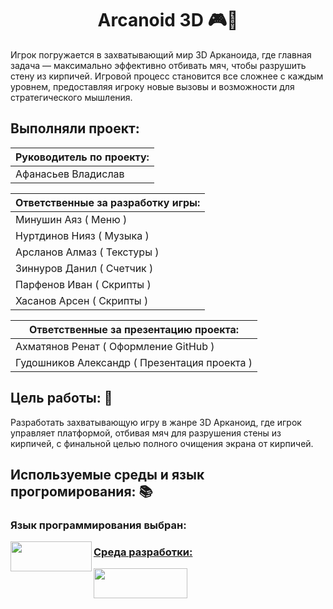 <h1 align="center">Arcanoid 3D 🎮🎲</h1> 

Игрок погружается в захватывающий мир 3D Арканоида, где главная задача — максимально эффективно отбивать мяч, чтобы разрушить стену из кирпичей. Игровой процесс становится все сложнее с каждым уровнем, предоставляя игроку новые вызовы и возможности для стратегического мышления.

## Выполняли проект: 

| Руководитель по проекту: |
|--------------------------|
| Афанасьев Владислав|

| Ответственные за разработку игры: |
|------------------------------------|
| Минушин Аяз  ( Меню ) |
| Нуртдинов Нияз ( Музыка ) |
| Арсланов Алмаз  ( Текстуры ) |
| Зиннуров Данил  ( Счетчик ) |
| Парфенов Иван  ( Скрипты ) |
| Хасанов Арсен  ( Скрипты )| 

|Ответственные за презентацию проекта: |
|------------------------------------|
|Ахматянов Ренат ( Оформление GitHub ) |
|Гудошников Александр ( Презентация проекта )|

## Цель работы: 🥇
Разработать захватывающую игру в жанре 3D Арканоид, где игрок управляет платформой, отбивая мяч для разрушения стены из кирпичей, с финальной целью полного очищения экрана от кирпичей.

## Используемые среды и язык прогромирования: 📚

### Язык программирования выбран:
<a href="url"><img src="https://github.com/Renatic77/BrickBuster/assets/153199759/bc6277e3-4a7a-4477-a551-2aabed940062" align="left" height="48" width="130" >
### Среда разработки:
<a href="url"><img src="https://github.com/Renatic77/BrickBuster/assets/153199759/4c033649-07f8-4fea-88ae-0645549a5c06" align="left" height="48" width="150" >




